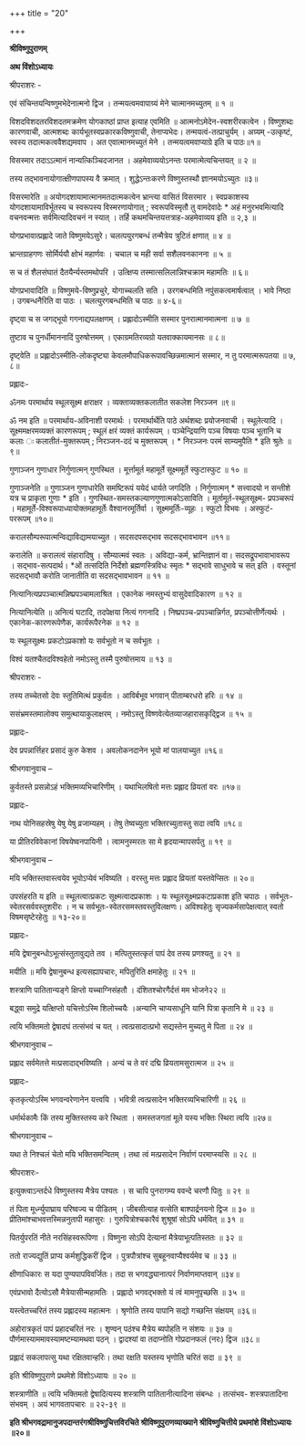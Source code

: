 +++
title = "20"

+++


**श्रीविष्णुपुराणम्**

**अथ विंशोऽध्यायः**

 श्रीपराशरः -

एवं संचिन्तयन्विष्णुमभेदेनात्मनो द्विज । तन्मयत्वमवापाग्र्यं मेने चात्मानमच्युतम् ॥ १ ॥

 विशदविशदतरविशदतमक्रमेण योगकाष्ठां प्राप्त इत्याह एवमिति ॥ आत्मनोऽमेदेन-स्वशरीरकत्वेन । विष्णुशब्दः कारणवाची, आत्मशब्दः कार्यभूतस्वप्रकारकविष्णुवाची, तेनाप्यभेदः। तन्मयत्वं-तत्प्राचुर्यम् । अग्र्यम् -उत्कृष्टं, स्वस्य तदात्मकत्ववैशद्यमवाप । अत एवात्मानमच्युतं मेने । तन्मयत्वमवाप्याग्रे इति च पाठः॥१॥

विसस्मार तदाऽऽत्मानं नान्यत्किञ्चिदजानत । अहमेवाव्ययोऽनन्तः परमात्मेत्यचिन्तयत् ॥ २ ॥

तस्य तद्भावनायोगात्क्षीणपापस्य वै क्रमात् । शुद्धेऽन्तःकरणे विष्णुस्तस्थौ ज्ञानमयोऽच्युतः ॥३॥

 विसरमारेति ॥ अयोगदशायामात्मानमतदात्मकत्वेन भ्रान्त्या वासितं विसरमार । स्वप्रकाशस्य योगदशायामाविर्भूतस्य च स्वरूपस्य विस्मरणायोगात् ; स्वरूपविस्मृतौ तु वामदेवादेः \* अहं मनुरभवमित्यादि वचनवन्मत्तः सर्वमित्यादिवचनं न स्यात् । तर्हि कथमचिन्तयत्तत्राह-अहमेवाव्यय इति ॥ २,३ ॥

योगप्रभावात्प्रह्लादे जाते विष्णुमयेऽसुरे। चलत्पयुरगबन्धं तन्मैत्रेय त्रुटितं क्षणात् ॥ ४ ॥

भ्रान्तग्राहगणः सोर्मिर्ययौ क्षोभं महार्णवः । चचाल च मही सर्वा सशैलवनकानना ॥ ५ ॥

स च तं शैलसंघातं दैतयैर्न्यस्तमथोपरि । उत्क्षिप्य तस्मात्सलिलान्निश्चक्राम महामतिः ॥ ६॥

 योगप्रभावादिति ॥ विष्णुमये-विष्णुप्रचुरे, योगाच्चलति सति । उरगबन्धमिति नपुंसकत्वमार्षत्वात् । भावे निष्ठा । उगबन्धनैरिति वा पाठः । चलत्युरगबन्धमिति च पाठः ॥ ४-६॥

दृष्ट्वा च स जगद्भूयो गगनाद्यपलक्षणम् । प्रह्लादोऽस्मीति सस्मार पुनरात्मानमात्मना ॥ ७ ॥

तुष्टाव च पुनर्धीमाननादिं पुरुषोत्तमम् । एकाग्रमतिरव्यग्रो यतवाक्कायमानसः ॥ ८॥

 दृष्ट्वेति ॥ प्रह्लादोऽस्मीति-लोकदृष्ट्या केवलमौपाधिकरूपावच्छिन्नमात्मानं सस्मार, न तु परमात्मरूपतया ॥ ७, ८॥

 प्रह्लादः-

ॐनमः परमार्थाय स्थूलसूक्ष्म क्षराक्षर । व्यक्ताव्यक्तकलातीत सकलेश निरञ्जन ॥९॥

 ॐ नम इति ॥ परमार्थाय-अविनाशी परमार्थः । परमार्थार्थेति पाठे अर्थशब्दः प्रयोजनवाची । स्थूलेत्यादि । सूक्ष्ममक्षरमव्यक्तं कारणरूपम् ; स्थूलं क्षरं व्यक्तं कार्यरूपम् । पञ्चेन्द्रियाणि पञ्च विषयाः पञ्च भूतानि च कलाः ः कलातीतं-मुक्तरूपम् ; निरञ्जन-ददं च मुक्तरूपम् । \* निरञ्जनः परमं साम्यमुपैति \* इति श्रुतेः ॥९॥

गुणाञ्जन गुणाधार निर्गुणात्मन् गुणस्थित । मूर्त्तामूर्त महामूर्ते सूक्ष्ममूर्ते स्फुटास्फुट ॥ १० ॥

 गुणाञ्जनेति ॥ गुणाञ्जन गुणाधारेति समष्टिरूपं ययेदं धार्यते जगदिति । निर्गुणात्मन्
\* सत्त्वादयो न सन्तीशे यत्र च प्राकृता गुणाः \* इति । गुणस्थित-समस्तकल्याणगुणात्मकोऽसाविति । मूर्तामूर्त-स्थूलसूक्ष्म- प्रपञ्चरूपं । महामूर्ते-विश्वरूपाध्यायोक्तमहामूर्तेः वैश्वानरमूर्तिर्वा । सूक्ष्ममूर्तिः-व्यूहः । स्फुटो विभवः । अस्फुटं- पररूपम् ॥१०॥

करालसौम्परूपात्मन्विद्याविद्यामयाच्युत । सदसदपसद्भाव सदसद्भावभावन ॥११॥

करालेति ॥ करालत्वं संहारादिषु । सौम्यात्मवं स्वतः । अविद्या-कर्म, भ्रान्तिज्ञानं वा। सदसद्रूपभावाभावरूप । सद्भाव-सत्पदार्थ। \*ओं तत्सदिति निर्देशो ब्रह्मणस्त्रिविधः स्मृतः \* सद्भावे साधुभावे च सत् इति । वस्तूनां सदसद्भावौ करोति जानातीति वा सदसद्भावभावन ॥ ११ ॥

नित्यानित्यप्रपञ्चात्मन्निष्प्रपञ्चामलाश्रित । एकानेक नमस्तुभ्यं वासुदेवादिकारण ॥ १२ ॥

नित्यानित्येति ॥ अनित्यं घटादि, तदपेक्षया नित्यं गगनादि । निष्प्रपञ्च-प्रपञ्चान्निर्गत, प्रपञ्चोत्तीर्णेत्यर्थः । एकानेक-कारणरूपेणैक, कार्यरूपैरनेक ॥ १२ ॥

 यः स्थूलसूक्ष्मः प्रकटोऽप्रकाशो यः सर्वभूतो न च सर्वभूतः ।

 विश्वं यतश्चैतदविश्वहेतो नमोऽस्तु तस्मै पुरुषोत्तमाय ॥ १३ ॥

 श्रीपराशरः -

तस्य तच्चेतसो देवः स्तुतिमित्थं प्रकुर्वतः । आविर्बभूव भगवान् पीताम्बरधरो हरिः ॥ १४ ॥

ससंभ्रमस्तमालोक्य समुत्थायाकुलाक्षरम् । नमोऽस्तु विष्णवेत्येतव्याजहारासकृद्द्विज ॥ १५ ॥

 प्रह्लादः-

देव प्रपन्नार्त्तिहर प्रसादं कुरु केशव । अवलोकनदानेन भूयो मां पालयाच्युत ॥१६॥

 श्रीभगवानुवाच –

कुर्वतस्ते प्रसन्नोऽहं भक्तिमव्यभिचारिणीम् । यथाभिलषितो मत्तः प्रह्लाद व्रियतां वरः ॥१७॥

 प्रह्लादः-

नाथ योनिसहस्रेषु येषु येषु व्रजाम्यहम् । तेषु तेष्वच्युता भक्तिरच्युतास्तु सदा त्वयि ॥१८॥

या प्रीतिरविवेकानां विषयेष्वनपायिनी । त्वामनुस्मरतः सा मे हृदयान्मापसर्पतु ॥ १९ ॥

 श्रीभगवानुवाच –

मयि भक्तिस्तवास्त्वयेव भूयोऽप्येवं भविष्यति । वरस्तु मत्तः प्रह्लाद व्रियतां यस्तवेप्सितः ॥ २०॥

 उपसंहरति य इति ॥ स्थूलत्वात्प्रकटः सूक्ष्मत्वादप्रकाशः । यः स्थूलसूक्ष्मप्रकटाप्रकाश इति चपाठः । सर्वभूतः-स्वेतरसर्ववस्तुशरीरः । न च सर्वभूतः-स्वेतरसमस्तवस्तुविलक्षणः। अविश्वहेतुः सृज्यकर्मसापेक्षत्वात् स्वतो विषमसृष्टेरहेतुः ॥ १३-२०॥

 प्रह्लादः-

मयि द्वेषानुबन्धोऽभूत्संस्तुतावुद्यते तव । मत्पितुस्तत्कृतं पापं देव तस्य प्रणश्यतु ॥ २१ ॥

 मयीति ॥ मयि द्वेषानुबन्ध इत्यसह्यापचारः, मपितुरिति क्षमाहेतुः ॥ २१ ॥

शस्त्राणि पातितान्यङ्गे क्षिप्तो यच्चाग्निसंहतौ । दंशितश्चोरगैर्दत्तं मम भोजने२२ ॥

बद्ध्वा समुद्रे यत्क्षिप्तो यचित्तोऽस्मि शिलोच्चयैः ।अन्यानि चाप्यसाधूनि यानि पित्रा कृतानि मे ॥ २३ ॥

त्वयि भक्तिमतो द्वेषादघं तत्संभवं च यत् । त्वत्प्रसादात्प्रभो सद्यस्तेन मुच्यतु मे पिता ॥ २४ ॥

 श्रीभगवानुवाच –

प्रह्लाद सर्वमेतत्ते मत्प्रसादाद्भविष्यति । अन्यं च ते वरं दद्मि व्रियतामसुरात्मज ॥ २५ ॥

 प्रह्लादः-

कृतकृत्योऽस्मि भगवन्वरेणानेन यत्त्वयि । भवित्री त्वत्प्रसादेन भक्तिरव्यभिचारिणी ॥ २६ ॥

धर्मार्थकामैः किं तस्य मुक्तिस्तस्य करे स्थिता । समस्तजगतां मूले यस्य भक्तिः स्थिरा त्वयि ॥२७॥

 श्रीभगवानुवाच –

यथा ते निश्चलं चेतो मयि भक्तिसमन्वितम् । तथा त्वं मत्प्रसादेन निर्वाणं परमाप्स्यसि ॥ २८ ॥

 श्रीपराशरः-

इत्युक्त्वाऽन्तर्दधे विष्णुस्तस्य मैत्रेय पश्यतः । स चापि पुनरागम्य ववन्दे चरणौ पितुः ॥ २९ ॥

तं पिता मूर्ध्न्युपाघ्राय परिष्वज्य च पीडितम् । जीबसीत्याह वत्सेति बाश्पार्द्रनयनो द्विज ॥ ३० ॥ प्रीतिमांश्चाभवत्तस्मिन्ननुतापी महासुरः । गुरुपित्रोश्चकारैवं शुश्रूषां सोऽपि धर्मवित् ॥ ३१ ॥

पितर्युपरतिं नीते नरसिंहस्वरूपिणा । विष्णुना सोऽपि देत्यानां मैत्रेयाभूत्पतिस्ततः ॥ ३२ ॥

ततो राज्यद्युतिं प्राप्य कर्मशुद्धिकरीं द्विज । पुत्रपौत्रांश्च सुबहूनवाप्यैश्वर्यमेव च ॥ ३३ ॥

क्षीणाधिकारः स यदा पुण्यपापविवर्जितः। तदा स भगवद्ध्यानात्परं निर्वाणमाप्तवान् ॥३४॥

एवंप्रभावो दैत्योऽसौ मैत्रेयासीन्महामतिः । प्रह्लादो भगवद्भक्तो यं त्वं मामनुपृच्छसि ॥ ३५ ॥

यस्त्वेतच्चरितं तस्य प्रह्लादस्य महात्मनः । श्रृणोति तस्य पापानि सद्यो गच्छन्ति संक्षयम् ॥३६॥

अहोरात्रकृतं पापं प्रहादचरितं नरः । शृण्वन् पठंश्च मैत्रेय ब्यपोहति न संशयः ॥ ३७ ॥ पौर्णमास्याममावस्यामष्टम्यामथवा पठन् । द्वादश्यां वा तदाप्नोति गोप्रदानफलं (नरः) द्विज ॥३८॥

प्रह्लादं सकलापत्सु यथा रक्षितवान्हरिः। तथा रक्षति यस्तस्य भृणोति चरितं सदा ॥ ३९ ॥

इति श्रीविष्णुपुराणे प्रथमेशे विंशोऽध्यायः ॥ २० ॥

 शस्त्राणीति ॥ त्वयि भक्तिमतो द्वेषादित्यस्य शस्त्राणि पातितानीत्यादिना संबन्धः । तत्संभव- शस्त्रपातादिना संभवम् । अयं भागवतापचारः ॥ २२-३९ ॥

**इति श्रीभगवद्रामानुजपदान्तरंगश्रीविष्णुचित्तविरचिते श्रीविष्णुपुराणव्याख्याने श्रीविष्णुचित्तीये प्रथमांशे विंशोऽध्यायः ॥२०॥**
